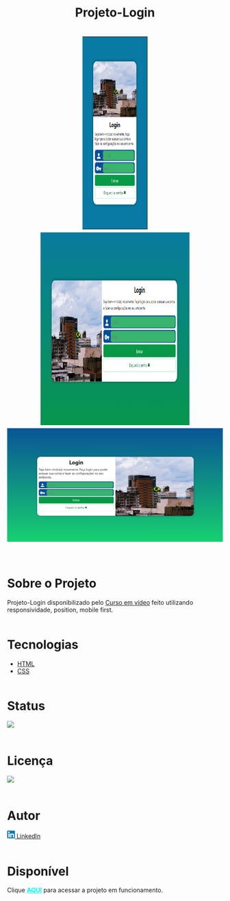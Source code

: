 <h1 align="center"><strong>Projeto-Login</strong><h1>

<div align="center">
    <img src="./imagens/celular.png" alt="Celular imagem" width="30%" height="450px">
    <img src="./imagens/tablet.png" alt="Tablet imagem" width="69%" height="450px">
    <img src="./imagens/desktop.png" alt="Desktop imagem">
</div> <br>

# **Sobre o Projeto**
Projeto-Login disponibilizado pelo [Curso em vídeo](https://www.youtube.com/@CursoemVideo) feito utilizando responsividade, position, mobile first. <br><br> 
  

# **Tecnologias**
* [HTML](https://developer.mozilla.org/pt-BR/docs/Web/HTML) 
* [CSS](https://developer.mozilla.org/pt-BR/docs/Web/CSS)<br><br>

# **Status**
<img src="https://img.shields.io/badge/Finalizado-green"></img><br><br>

# **Licença**
 <img src="https://img.shields.io/badge/MIT Licence-purple"></img><br><br>

# **Autor**
<a href="https://www.linkedin.com/in/pedrohalves/">
    <img src="./imagens/logolinkedin.png" width="18px"></img>
LinkedIn</a><br><br>

# **Disponível**
Clique <a href="https://pedrohenriquealvesfernandes.github.io/projeto-login/" style="color: cyan"><strong>AQUI</strong></a> para acessar a projeto em funcionamento.












